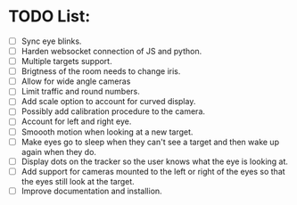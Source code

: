 # TODO List:
- [ ] Sync eye blinks.
- [ ] Harden websocket connection of JS and python.
- [ ] Multiple targets support.
- [ ] Brigtness of the room needs to change iris.
- [ ] Allow for wide angle cameras
- [ ] Limit traffic and round numbers.
- [ ] Add scale option to account for curved display.
- [ ] Possibly add calibration procedure to the camera.
- [ ] Account for left and right eye.
- [ ] Smoooth motion when looking at a new target.
- [ ] Make eyes go to sleep when they can't see a target and then wake up again when they do.
- [ ] Display dots on the tracker so the user knows what the eye is looking at.
- [ ] Add support for cameras mounted to the left or right of the eyes so that the eyes still look at the target.
- [ ] Improve documentation and installion.
